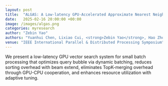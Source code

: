 ```yaml
---
layout: post
title:  "ALGAS: A Low-latency GPU-Accelerated Approximate Nearest Neighbor Search System"
date:   2025-02-16 20:00:00 +00:00
image: /images/algas.png
categories: myresearch
author: "Zebin Yao"
authors: "Yuanhui Chen, Lixiao Cui, <strong>Zebin Yao</strong>, Hao Zhou, et al."
venue: "IEEE International Parallel & Distributed Processing Symposium"
---
```

We present a low-latency GPU vector search system for small batch processing that optimizes query bubble via dynamic batching, reduces sorting overhead with beam extend, eliminates TopK-merging overhead through GPU-CPU cooperation, and enhances resource utilization with adaptive tuning.